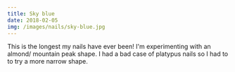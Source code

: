 ```yaml
---
title: Sky blue
date: 2018-02-05
img: /images/nails/sky-blue.jpg
---
```


This is the longest my nails have ever been! I'm experimenting with an almond/
mountain peak shape. I had a bad case of platypus nails so I had to to try a
more narrow shape.